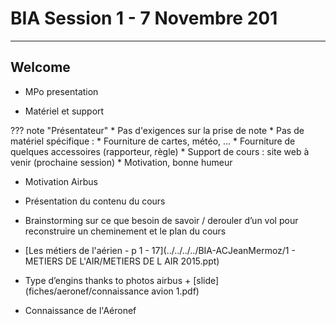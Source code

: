 # BIA Session 1 - 7 Novembre 201


---
## Welcome

* MPo presentation

* Matériel et support

??? note "Présentateur"
	* Pas d'exigences sur la prise de note
	* Pas de matériel spécifique :
		* Fourniture de cartes, météo, ...
		* Fourniture de quelques accessoires (rapporteur, règle)
	* Support de cours : site web à venir (prochaine session)
	* Motivation, bonne humeur

* Motivation Airbus

* Présentation du contenu du cours

* Brainstorming sur ce que besoin de savoir / derouler d’un vol pour reconstruire un cheminement et le plan du cours

* [Les métiers de l'aérien - p 1 - 17](../../../../BIA-ACJeanMermoz/1 - METIERS DE L'AIR/METIERS DE L AIR 2015.ppt)


* Type d’engins thanks to photos airbus + [slide](fiches/aeronef/connaissance avion 1.pdf)

* Connaissance de l'Aéronef